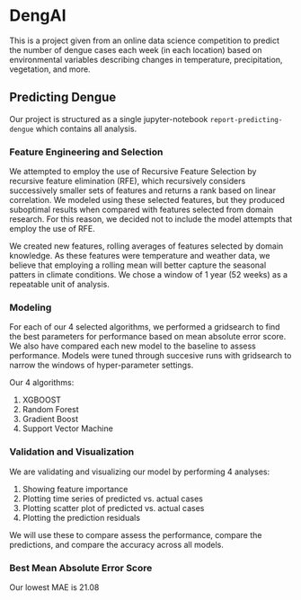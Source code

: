 # DengAI
This is a project given from an online data science competition to predict the number of dengue cases each week (in each location) based on environmental variables describing changes in temperature, precipitation, vegetation, and more.

## Predicting Dengue

Our project is structured as a single jupyter-notebook `report-predicting-dengue` which contains all analysis. 

### Feature Engineering and Selection

We attempted to employ the use of Recursive Feature Selection by recursive feature elimination (RFE), which recursively considers successively smaller sets of features and returns a rank based on linear correlation. We modeled using these selected features, but they produced suboptimal results when compared with features selected from domain research. For this reason, we decided not to include the model attempts that employ the use of RFE.

We created new features, rolling averages of features selected by domain knowledge. As these features were temperature and weather data, we believe that employing a rolling mean will better capture the seasonal patters in climate conditions. We chose a window of 1 year (52 weeks) as a repeatable unit of analysis.

### Modeling

For each of our 4 selected algorithms, we performed a gridsearch to find the best parameters for performance based on mean absolute error score. We also have compared each new model to the baseline to assess performance. Models were tuned through succesive runs with gridsearch to narrow the windows of hyper-parameter settings.

Our 4 algorithms:
1) XGBOOST
2) Random Forest
3) Gradient Boost
4) Support Vector Machine

### Validation and Visualization

We are validating and visualizing our model by performing 4 analyses:

1) Showing feature importance
2) Plotting time series of predicted vs. actual cases
3) Plotting scatter plot of predicted vs. actual cases
4) Plotting the prediction residuals

We will use these to compare assess the performance, compare the predictions, and compare the accuracy across all models.

### Best Mean Absolute Error Score

Our lowest MAE is 21.08
